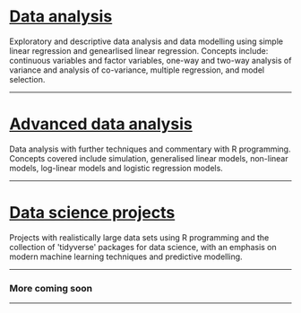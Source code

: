 # [Data analysis](data-analysis.md)

Exploratory and descriptive data analysis and data modelling using simple linear regression and genearlised linear regression. Concepts include: continuous variables and factor variables, one-way and two-way analysis of variance and analysis of co-variance, multiple regression, and model selection.

---
# [Advanced data analysis](adv-data-analysis.md)

Data analysis with further techniques and commentary with R programming. Concepts covered include simulation, generalised linear models, non-linear models, log-linear models and logistic regression models.

---
# [Data science projects](data-sci-proj.md) 

Projects with realistically large data sets using R programming and the collection of 'tidyverse' packages for data science, with an emphasis on modern machine learning techniques and predictive modelling.

---

### More coming soon

___
